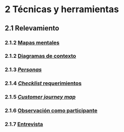 # 2 Técnicas y herramientas

## 2.1 Relevamiento

### 2.1.2 [Mapas mentales](./2_1_1_Mapas_mentales.md)

### 2.1.2 [Diagramas de contexto](./2_1_2_Diagramas_de_contexto.md)

### 2.1.3 [*Personas*](./2_1_3_Personas.md)

### 2.1.4 [*Checklist* requerimientos](./2_1_4_Checklist_requerimientos.md)

### 2.1.5 [*Customer journey map*](./2_1_5_Customer_journey_map.md)

### 2.1.6 [Observación como participante](./2_1_6_Observacion_Participante.md)

### 2.1.7 [Entrevista](./2_1_7_Entrevista.md)